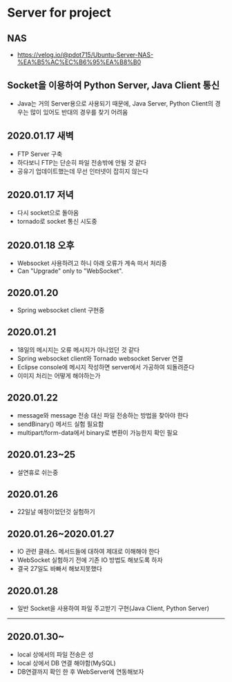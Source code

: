 # Server for project
## NAS
- https://velog.io/@pdot715/Ubuntu-Server-NAS-%EA%B5%AC%EC%B6%95%EA%B8%B0
## Socket을 이용하여 Python Server, Java Client 통신
- Java는 거의 Server용으로 사용되기 때문에, Java Server, Python Client의 경우는 많이 있어도 반대의 경우를 찾기 어려움
## 2020.01.17 새벽
- FTP Server 구축
- 하다보니 FTP는 단순히 파일 전송밖에 안될 것 같다
- 공유기 업데이트했는데 무선 인터넷이 잡히지 않는다 
## 2020.01.17 저녁
- 다시 socket으로 돌아옴
- tornado로 socket 통신 시도중
## 2020.01.18 오후
- Websocket 사용하려고 하니 아래 오류가 계속 떠서 처리중
- Can "Upgrade" only to "WebSocket".
## 2020.01.20
- Spring websocket client 구현중
## 2020.01.21
- 18일의 메시지는 오류 메시지가 아니었던 것 같다
- Spring websocket client와 Tornado websocket Server 연결
- Eclipse console에 메시지 작성하면 server에서 가공하여 되돌려준다
- 이미지 처리는 어떻게 해야하는가
## 2020.01.22
- message와 message 전송 대신 파일 전송하는 방법을 찾아야 한다
- sendBinary() 메서드 실험 필요함
- multipart/form-data에서 binary로 변환이 가능한지 확인 필요
## 2020.01.23~25
- 설연휴로 쉬는중
## 2020.01.26
- 22일날 예정이었던것 실험하기
## 2020.01.26~2020.01.27
- IO 관련 클래스. 메서드들에 대하여 제대로 이해해야 한다
- WebSocket 실험하기 전에 기존 IO 방법도 해보도록 하자
- 결국 27일도 바빠서 해보지못했다
## 2020.01.28
- 일반 Socket을 사용하여 파일 주고받기 구현(Java Client, Python Server)
***
## 2020.01.30~
- local 상에서의 파일 전송은 성
- local 상에서 DB 연결 해야함(MySQL)
- DB연결까지 확인 한 후 WebServer에 연동해보자
